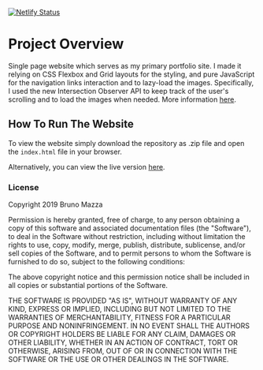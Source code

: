 [![Netlify Status](https://api.netlify.com/api/v1/badges/c89b6c2b-fcfe-4fea-940e-92e7d7bb62bf/deploy-status)](https://app.netlify.com/sites/elastic-borg-a911b1/deploys)

# Project Overview

Single page website which serves as my primary portfolio site. I made it relying on CSS Flexbox and Grid layouts for the styling, and pure JavaScript for the navigation links interaction and to lazy-load the images. Specifically, I used the new Intersection Observer API to keep track of the user's scrolling and to load the images when needed. More information [here](https://developer.mozilla.org/en-US/docs/Web/API/Intersection_Observer_API).

## How To Run The Website

To view the website simply download the repository as .zip file and open the `index.html` file in your browser.

Alternatively, you can view the live version [here](https://www.brunomazza.dev/).

### License

Copyright 2019 Bruno Mazza

Permission is hereby granted, free of charge, to any person obtaining a copy of this software and associated documentation files (the "Software"), to deal in the Software without restriction, including without limitation the rights to use, copy, modify, merge, publish, distribute, sublicense, and/or sell copies of the Software, and to permit persons to whom the Software is furnished to do so, subject to the following conditions:

The above copyright notice and this permission notice shall be included in all copies or substantial portions of the Software.

THE SOFTWARE IS PROVIDED "AS IS", WITHOUT WARRANTY OF ANY KIND, EXPRESS OR IMPLIED, INCLUDING BUT NOT LIMITED TO THE WARRANTIES OF MERCHANTABILITY, FITNESS FOR A PARTICULAR PURPOSE AND NONINFRINGEMENT. IN NO EVENT SHALL THE AUTHORS OR COPYRIGHT HOLDERS BE LIABLE FOR ANY CLAIM, DAMAGES OR OTHER LIABILITY, WHETHER IN AN ACTION OF CONTRACT, TORT OR OTHERWISE, ARISING FROM, OUT OF OR IN CONNECTION WITH THE SOFTWARE OR THE USE OR OTHER DEALINGS IN THE SOFTWARE.
